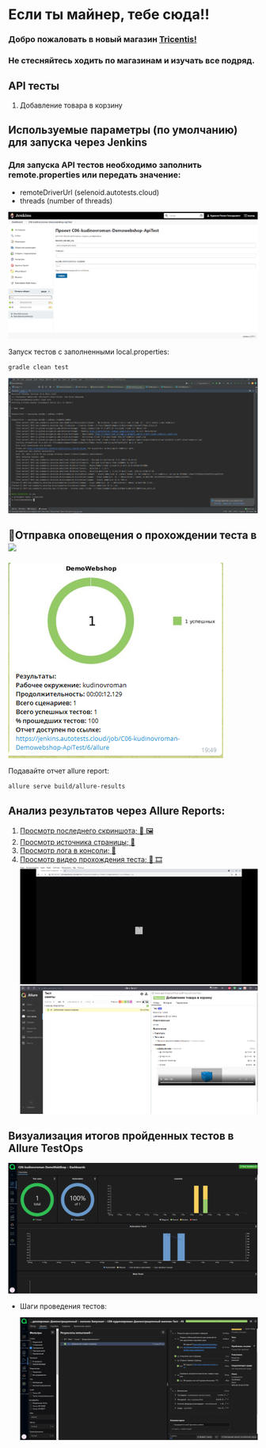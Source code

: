 # Если ты майнер, тебе сюда!!

### Добро пожаловать в новый магазин [Tricentis!](http://demowebshop.tricentis.com/)
### Не стесняйтесь ходить по магазинам и изучать все подряд.

## API тесты
1) Добавление товара в корзину

## Используемые параметры (по умолчанию) для запуска через Jenkins

### Для запуска API тестов необходимо заполнить remote.properties или передать значение:

* remoteDriverUrl (selenoid.autotests.cloud)
* threads (number of threads)

<img src = "https://github.com/Roman-1990/DemoWebShop/blob/master/src/test/resources/img/jenkins.PNG">

Запуск тестов с заполненными local.properties:
```bash
gradle clean test
```

<img src = "https://github.com/Roman-1990/DemoWebShop/blob/master/src/test/resources/img/console.PNG">

## :robot:Отправка оповещения о прохождении теста в <img src = "https://starchenkov.pro/qa-guru/img/skills/Telegram.svg" width = "30">

<img src = "https://github.com/Roman-1990/DemoWebShop/blob/master/src/test/resources/img/telegrambot.PNG">

Подавайте отчет allure report:
```bash
allure serve build/allure-results
```
## Анализ результатов через Allure Reports: <a href ="https://jenkins.autotests.cloud/job/C06-kudinovroman-Demowebshop-ApiTest/6/allure/#suites/ce9e7658a93407fd5bc66fdf0526dee1/190840dbe0cc32a9/">

1) Просмотр последнего скриншота; :eyes: :framed_picture:
2) Просмотр источника страницы; :eyes:
3) Просмотр лога в консоли; :eyes:
4) Просмотр видео прохождения теста; :eyes: :film_strip:
   </a>
   <img src = "https://github.com/Roman-1990/DemoWebShop/blob/master/src/test/resources/img/video.gif">
   <img src = "https://github.com/Roman-1990/DemoWebShop/blob/master/src/test/resources/img/Allure.PNG">


## Визуализация итогов пройденных тестов в Allure TestOps

<img src = "https://github.com/Roman-1990/DemoWebShop/blob/master/src/test/resources/img/dashboards.PNG">

- Шаги проведения тестов:
  
  <img src = "https://github.com/Roman-1990/DemoWebShop/blob/master/src/test/resources/img/Attachments.PNG">